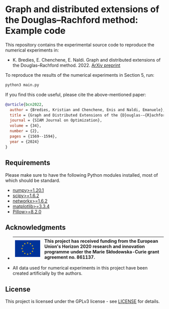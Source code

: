 # Graph and distributed extensions of the Douglas–Rachford method: Example code

This repository contains the experimental source code to reproduce the numerical experiments in:

* K. Bredies, E. Chenchene, E. Naldi. Graph and distributed extensions of the Douglas–Rachford method. 2022. [ArXiv preprint](https://arxiv.org/abs/2211.04782)

To reproduce the results of the numerical experiments in Section 5, run:
```bash
python3 main.py
```

If you find this code useful, please cite the above-mentioned paper:
```BibTeX
@article{bcn2022,
  author = {Bredies, Kristian and Chenchene, Enis and Naldi, Emanuele},
  title = {Graph and Distributed Extensions of the {D}ouglas-–{R}achford Method},
  journal = {SIAM Journal on Optimization},
  volume = {34},
  number = {2},
  pages = {1569--1594},
  year = {2024}
}
```

## Requirements

Please make sure to have the following Python modules installed, most of which should be standard.

* [numpy>=1.20.1](https://pypi.org/project/numpy/)
* [scipy>=1.6.2](https://pypi.org/project/scipy/)
* [networkx>=1.6.2](https://pypi.org/project/networkx/)
* [matplotlib>=3.3.4](https://pypi.org/project/matplotlib/)
* [Pillow>=8.2.0](https://pypi.org/project/Pillow/)

## Acknowledgments  

* | ![](<euflag.png>) | This project has received funding from the European Union's Horizon 2020 research and innovation programme under the Marie Skłodowska-Curie grant agreement no. 861137. |
  |-------------------|---------------------------------------------------------------------------------------------------------------------------------------------------------------------------|

* All data used for numerical experiments in this project have been created artificially by the authors.

## License  
This project is licensed under the GPLv3 license - see [LICENSE](LICENSE) for details.
